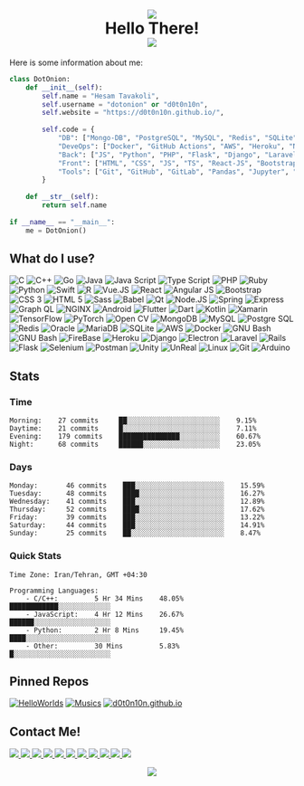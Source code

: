 <h1 align=center>
    <img src="https://media.giphy.com/media/KGMzZvWa5su2O5LCVR/giphy.gif" />
    <br />
    Hello There!
    <br />
    <img src="https://img.shields.io/github/followers/d0t0n10n.svg?style=social&label=Follow&maxAge=2592000" />
</h1>

Here is some information about me:
```python
class DotOnion:
    def __init__(self):
        self.name = "Hesam Tavakoli",
        self.username = "dotonion" or "d0t0n10n",
        self.website = "https://d0t0n10n.github.io/",
        
        self.code = {
            "DB": ["Mongo-DB", "PostgreSQL", "MySQL", "Redis", "SQLite", "CAssandra"],
            "DeveOps": ["Docker", "GitHub Actions", "AWS", "Heroku", "Nginx", "Git", "Selenium"],
            "Back": ["JS", "Python", "PHP", "Flask", "Django", "Laravel", "Node-JS", "Rust", "Go", "C/C++"],
            "Front": ["HTML", "CSS", "JS", "TS", "React-JS", "Bootstrap", "J-Query", "PHP", "Vue", "Angular"],
            "Tools": ["Git", "GitHub", "GitLab", "Pandas", "Jupyter", "AutoHotKey", "Sublime", "VS-Code", "VIM", "GNU/Linux", "FireBase"]
        }
        
    def __str__(self):
        return self.name
        
if __name__ == "__main__":
    me = DotOnion()
```

<h2> What do I use? </h2>

![C](https://img.shields.io/badge/C-A8B9CC?style=flat&logo=c&logoColor=white)
![C++](https://img.shields.io/badge/C%2B%2B-00599C?style=flat&logo=c%2B%2B&logoColor=white)
![Go](https://img.shields.io/badge/Go-00ADD8?style=flat&logo=go&logoColor=white)
![Java](https://img.shields.io/badge/Java-007396?style=flat&logo=java&logoColor=white)
![Java Script](https://img.shields.io/badge/JavaScript-F7DF1E?style=flat&logo=javascript&logoColor=white)
![Type Script](https://img.shields.io/badge/TypeScript-3178C6?style=flat&logo=typescript&logoColor=white)
![PHP](https://img.shields.io/badge/PHP-777BB4?style=flat&logo=php&logoColor=white)
![Ruby](https://img.shields.io/badge/Ruby-CC342D?style=flat&logo=ruby&logoColor=white)
![Python](https://img.shields.io/badge/Python-3776AB?style=flat&logo=python&logoColor=white)
![Swift](https://img.shields.io/badge/Swift-FA7343?style=flat&logo=swift&logoColor=white)
![R](https://img.shields.io/badge/R-276DC3?style=flat&logo=r&logoColor=white)
![Vue.JS](https://img.shields.io/badge/Vue.JS-4FC08D?style=flat&logo=vue.js&logoColor=white)
![React](https://img.shields.io/badge/React-61DAFB?style=flat&logo=react&logoColor=white)
![Angular JS](https://img.shields.io/badge/AngularJS-E23237?style=flat&logo=angularjs&logoColor=white)
![Bootstrap](https://img.shields.io/badge/Bootstrap-7952B3?style=flat&logo=bootstrap&logoColor=white)
![CSS 3](https://img.shields.io/badge/CSS3-1572B6?style=flat&logo=css3&logoColor=white)
![HTML 5](https://img.shields.io/badge/HTML5-E34F26?style=flat&logo=html5&logoColor=white)
![Sass](https://img.shields.io/badge/Sass-CC6699?style=flat&logo=sass&logoColor=white)
![Babel](https://img.shields.io/badge/Babel-F9DC3E?style=flat&logo=babel&logoColor=white)
![Qt](https://img.shields.io/badge/Qt-41CD52?style=flat&logo=qt&logoColor=white)
![Node.JS](https://img.shields.io/badge/Node.JS-339933?style=flat&logo=node.js&logoColor=white)
![Spring](https://img.shields.io/badge/Spring-6DB33F?style=flat&logo=spring&logoColor=white)
![Express](https://img.shields.io/badge/Express-000000?style=flat&logo=express&logoColor=white)
![Graph QL](https://img.shields.io/badge/GraphQL-E10098?style=flat&logo=graphql&logoColor=white)
![NGINX](https://img.shields.io/badge/NGINX-009639?style=flat&logo=nginx&logoColor=white)
![Android](https://img.shields.io/badge/Android-3DDC84?style=flat&logo=android&logoColor=white)
![Flutter](https://img.shields.io/badge/Flutter-02569B?style=flat&logo=flutter&logoColor=white)
![Dart](https://img.shields.io/badge/Dart-0175C2?style=flat&logo=dart&logoColor=white)
![Kotlin](https://img.shields.io/badge/Kotlin-0095D5?style=flat&logo=kotlin&logoColor=white)
![Xamarin](https://img.shields.io/badge/Xamarin-3498DB?style=flat&logo=xamarin&logoColor=white)
![TensorFlow](https://img.shields.io/badge/TensorFlow-FF6F00?style=flat&logo=tensorflow&logoColor=white)
![PyTorch](https://img.shields.io/badge/PyTorch-EE4C2C?style=flat&logo=pytorch&logoColor=white)
![Open CV](https://img.shields.io/badge/OpenCV-5C3EE8?style=flat&logo=opencv&logoColor=white)
![MongoDB](https://img.shields.io/badge/MongoDB-47A248?style=flat&logo=mongodb&logoColor=white)
![MySQL](https://img.shields.io/badge/MySQL-4479A1?style=flat&logo=mysql&logoColor=white)
![Postgre SQL](https://img.shields.io/badge/PostgreSQL-336791?style=flat&logo=postgresql&logoColor=white)
![Redis](https://img.shields.io/badge/Redis-DC382D?style=flat&logo=redis&logoColor=white)
![Oracle](https://img.shields.io/badge/Oracle-F80000?style=flat&logo=oracle&logoColor=white)
![MariaDB](https://img.shields.io/badge/MariaDB-003545?style=flat&logo=mariadb&logoColor=white)
![SQLite](https://img.shields.io/badge/SQLite-003B57?style=flat&logo=sqlite&logoColor=white)
![AWS](https://img.shields.io/badge/AWS-232F3E?style=flat&logo=amazon-aws&logoColor=white)
![Docker](https://img.shields.io/badge/Docker-2498ED?style=flat&logo=docker&logoColor=white)
![GNU Bash](https://img.shields.io/badge/Bash-4EAA25?style=flat&logo=gnu-bash&logoColor=white)
![GNU Bash](https://img.shields.io/badge/Bash-4EAA25?style=flat&logo=gnu-bash&logoColor=white)
![FireBase](https://img.shields.io/badge/FireBase-FFCA28?style=flat&logo=firebase&logoColor=white)
![Heroku](https://img.shields.io/badge/Heroku-430098?style=flat&logo=heroku&logoColor=white)
![Django](https://img.shields.io/badge/Django-092E20?style=flat&logo=django&logoColor=white)
![Electron](https://img.shields.io/badge/Electron-47848F?style=flat&logo=electron&logoColor=white)
![Laravel](https://img.shields.io/badge/Laravel-FF2D20?style=flat&logo=laravel&logoColor=white)
![Rails](https://img.shields.io/badge/Rails-CC0000?style=flat&logo=ruby-on-rails&logoColor=white)
![Flask](https://img.shields.io/badge/Flask-000000?style=flat&logo=flask&logoColor=white)
![Selenium](https://img.shields.io/badge/Selenium-43B02A?style=flat&logo=selenium&logoColor=white)
![Postman](https://img.shields.io/badge/Postman-FF6C37?style=flat&logo=postman&logoColor=white)
![Unity](https://img.shields.io/badge/Unity-000000?style=flat&logo=unity&logoColor=white)
![UnReal](https://img.shields.io/badge/Unreal-313131?style=flat&logo=unreal-engine&logoColor=white)
![Linux](https://img.shields.io/badge/Linux-FCC624?style=flat&logo=linux&logoColor=white)
![Git](https://img.shields.io/badge/Git-F05032?style=flat&logo=git&logoColor=white)
![Arduino](https://img.shields.io/badge/Arduino-00979D?style=flat&logo=arduino&logoColor=white)

<h2> Stats </h2>

### Time
```
Morning:    27 commits     ██░░░░░░░░░░░░░░░░░░░░░░░    9.15%
Daytime:    21 commits     █░░░░░░░░░░░░░░░░░░░░░░░░    7.11%
Evening:    179 commits    ███████████████░░░░░░░░░░    60.67%
Night:      68 commits     ██████░░░░░░░░░░░░░░░░░░░    23.05%
```

### Days
```
Monday:       46 commits    ███░░░░░░░░░░░░░░░░░░░░░░    15.59%
Tuesday:      48 commits    ████░░░░░░░░░░░░░░░░░░░░░    16.27%
Wednesday:    41 commits    ███░░░░░░░░░░░░░░░░░░░░░░    12.89%
Thursday:     52 commits    ████░░░░░░░░░░░░░░░░░░░░░    17.62%
Friday:       39 commits    ███░░░░░░░░░░░░░░░░░░░░░░    13.22%
Saturday:     44 commits    ███░░░░░░░░░░░░░░░░░░░░░░    14.91%
Sunday:       25 commits    ██░░░░░░░░░░░░░░░░░░░░░░░    8.47%
```

### Quick Stats
```
Time Zone: Iran/Tehran, GMT +04:30

Programming Languages:
    - C/C++:         5 Hr 34 Mins    48.05%    ████████████░░░░░░░░░░░░░
    - JavaScript:    4 Hr 12 Mins    26.67%    ██████░░░░░░░░░░░░░░░░░░░
    - Python:        2 Hr 8 Mins     19.45%    ████░░░░░░░░░░░░░░░░░░░░░
    - Other:         30 Mins         5.83%     █░░░░░░░░░░░░░░░░░░░░░░░░
```

<h2> Pinned Repos </h2>

[![HelloWorlds](https://github-readme-stats.vercel.app/api/pin/?username=d0t0n10n&repo=HelloWorlds&theme=radical)](https://github.com/d0t0n10n/HelloWorlds)
[![Musics](https://github-readme-stats.vercel.app/api/pin/?username=d0t0n10n&repo=Musics&theme=radical)](https://github.com/d0t0n10n/Musics)
[![d0t0n10n.github.io](https://github-readme-stats.vercel.app/api/pin/?username=d0t0n10n&repo=d0t0n10n.github.io&theme=radical)](https://github.com/d0t0n10n/d0t0n10n.github.io)

<h2> Contact Me! </h2>
<p>
    <a href="mailto:d0t0n10n@pm.me">
        <img src="https://img.shields.io/badge/ProtonMail-8B89CC?style=flat&logo=protonmail&logoColor=white" />
    </a>
    <a href="https://hashnode.com/@dotonion">
        <img src="https://img.shields.io/badge/HashNode-2962FF?style=flat&logo=hashnode&logoColor=white" />
    </a>
    <a href="https://medium.com/@dotonion">
        <img src="https://img.shields.io/badge/Medium-000000?style=flat&logo=medium&logoColor=white" />
    </a>
    <a href="https://www.pinterest.com/d0t0n10n/">
        <img src="https://img.shields.io/badge/Pinterest-BD081C?style=flat&logo=pinterest&logoColor=white" />
    </a>
    <a href="https://soundcloud.com/d0t0n10n">
        <img src="https://img.shields.io/badge/SoundCloud-FF3300?style=flat&logo=soundcloud&logoColor=white" />
    </a>
    <a href="https://codepen.io/dotonion">
        <img src="https://img.shields.io/badge/CodePen-000000?style=flat&logo=codepen&logoColor=white" />
    </a>
    <a href="https://github.com/d0t0n10n">
        <img src="https://img.shields.io/badge/GitHub-181717?style=flat&logo=github&logoColor=white" />
    </a>
    <a href="https://stackoverflow.com/users/16473175/dotonion?tab=profile">
        <img src="https://img.shields.io/badge/StackOverFlow-F58025?style=flat&logo=stackoverflow&logoColor=white" />
    </a>
    <a href="https://leetcode.com/dotonion/">
        <img src="https://img.shields.io/badge/LeetCode-FFA116?style=flat&logo=leetcode&logoColor=white" />
    </a>
    <a href="https://www.hackerrank.com/dotonion?hr_r=1">
        <img src="https://img.shields.io/badge/HackerRank-00EA64?style=flat&logo=hackerrank&logoColor=white" />
    </a>
    <a href="https://codeforces.com/profile/1nj3ct0r">
        <img src="https://img.shields.io/badge/CodeForces-1F8ACB?style=flat&logo=codeforces&logoColor=white" />
    </a>
</p>
<p align=center>
    <img src="https://media.giphy.com/media/RpDh3gH9AMsaAoF1An/giphy.gif" />
</p>
